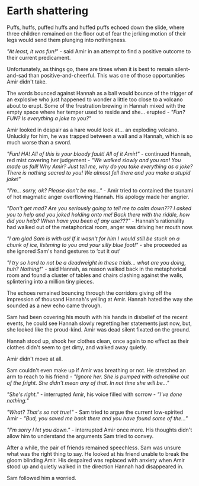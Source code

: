 # Earth shattering

Puffs, huffs, puffed huffs and huffed puffs echoed down the slide, where three children remained on the floor out of fear the jerking motion of their legs would send them plunging into nothingness.

*"At least, it was fun!"* - said Amir in an attempt to find a positive outcome to their current predicament.

Unfortunately, as things go, there are times when it is best to remain silent-and-sad than positive-and-cheerful. This was one of those opportunities Amir didn't take.

The words bounced against Hannah as a ball would bounce of the trigger of an explosive who just happened to wonder a little too close to a volcano about to erupt. Some of the frustration brewing in Hannah mixed with the empty space where her temper used to reside and she... erupted - *"Fun? FUN? Is everything a joke to you?"*

Amir looked in despair as a hare would look at... an exploding volcano. Unluckily for him, he was trapped between a wall and a Hannah, which is so much worse than a sword.

*"Fun! HA! All of this is your bloody fault! All of it Amir!"* - continued Hannah, red mist covering her judgement - *"We walked slowly and you ran! You made us fall! Why Amir? Just tell me, why do you take everything as a joke? There is nothing sacred to you! We almost fell there and you make a stupid joke!"*

*"I'm... sorry, ok? Please don't be ma..."* - Amir tried to contained the tsunami of hot magmatic anger overflowing Hannah. His apology made her angrier.

*"Don't get mad? Are you seriously going to tell me to calm down??? I asked you to help and you joked holding onto me! Back there with the riddle, how did you help? When have you been of any use???"* - Hannah's rationality had walked out of the metaphorical room, anger was driving her mouth now.

*"I am glad Sam is with us! If it wasn't for him I would still be stuck on a chunk of ice, listening to you and your silly blue foot!"* - she proceeded as she ignored Sam's hand gestures to ‘cut it out’

*"I try so hard to not be a deadweight in these trials... what are you doing, huh? Nothing!"* - said Hannah, as reason walked back in the metaphorical room and found a cluster of tables and chairs clashing against the walls, splintering into a million tiny pieces. 

The echoes remained bouncing through the corridors giving off the impression of thousand Hannah's yelling at Amir. Hannah hated the way she sounded as a new echo came through.

Sam had been covering his mouth with his hands in disbelief of the recent events, he could see Hannah slowly regretting her statements just now, but, she looked like the proud-kind. Amir was dead silent fixated on the ground.

Hannah stood up, shook her clothes clean, once again to no effect as their clothes didn't seem to get dirty, and walked away quietly.

Amir didn't move at all.

Sam couldn't even make up if Amir was breathing or not. He stretched an arm to reach to his friend - *"Ignore her. She is pumped with adrenaline out of the fright. She didn't mean any of that. In not time she will be..."*

*"She's right."* - interrupted Amir, his voice filled with sorrow - *"I've done nothing."*

*"What? That's so not true!"* - Sam tried to argue the current low-spirited Amir - *"Bud, you saved me back there and you have found some of the..."*

*"I'm sorry I let you down."* - interrupted Amir once more. His thoughts didn't allow him to understand the arguments Sam tried to convey.

After a while, the pair of friends remained speechless. Sam was unsure what was the right thing to say. He looked at his friend unable to break the gloom blinding Amir. His despaired was replaced with anxiety when Amir stood up and quietly walked in the direction Hannah had disappeared in.

Sam followed him a worried.
